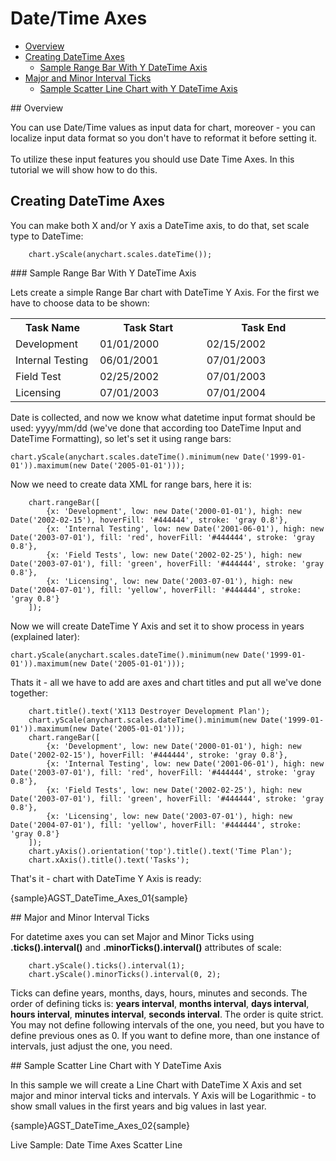 # Date/Time Axes

              
* [Overview](#overview)
* [Creating DateTime Axes](#create)
  * [Sample Range Bar With Y DateTime Axis](#range)
* [Major and Minor Interval Ticks](#ticks)
  * [Sample Scatter Line Chart with Y DateTime Axis](#sample)

<a name="overview"/>
## Overview

You can use Date/Time values as input data for chart, moreover - you can localize input data format so you don't have to reformat it before setting it.<!-- Read more about it in [link in need datetime-input.html ]Date Time Input Tutorial[/link].-->
<br/><br/>
To utilize these input features you should use Date Time Axes. In this tutorial we will show how to do this.
<a name="create"/>
## Creating DateTime Axes

You can make both X and/or Y axis a DateTime axis, to do that, set scale type to DateTime:

```
    chart.yScale(anychart.scales.dateTime());
```
<!--Before starting to create chart based on datetime values, you should study [Link in need datetime-input]DateTime Input Tutorial[/link], in which this input data formatting is explained.-->

<a name="range"/>
### Sample Range Bar With Y DateTime Axis

Lets create a simple Range Bar chart with DateTime Y Axis. For the first we have to choose data to be shown:

<table class="dtTABLE" width="700">
<tbody>
<tr>
<th width="145">Task Name</th>
<th width="237">Task Start</th>		
<th width="302">Task End</th>				
</tr>
<tr>
<td>Development</td>
<td>01/01/2000</td>
<td>02/15/2002</td>
</tr>
<tr>
<td>Internal Testing</td>
<td>06/01/2001</td>
<td>07/01/2003</td>
</tr>
<tr>
<td>Field Test </td>
<td>02/25/2002</td>
<td>07/01/2003</td>
</tr>
<tr>
<td>Licensing</td>
<td>07/01/2003</td>
<td>07/01/2004</td>
</tr>
</tbody>
</table>
Date is collected, and now we know what datetime input format should be used: yyyy/mm/dd (we've done that according too <!--[Link]-->DateTime Input<!--[/link]--> and <!--[Link]-->DateTime Formatting<!--[/Link]-->), so let's set it using range bars:

```
chart.yScale(anychart.scales.dateTime().minimum(new Date('1999-01-01')).maximum(new Date('2005-01-01')));
```

Now we need to create data XML for range bars, here it is:

```    
    chart.rangeBar([
        {x: 'Development', low: new Date('2000-01-01'), high: new Date('2002-02-15'), hoverFill: '#444444', stroke: 'gray 0.8'},
        {x: 'Internal Testing', low: new Date('2001-06-01'), high: new Date('2003-07-01'), fill: 'red', hoverFill: '#444444', stroke: 'gray 0.8'},
        {x: 'Field Tests', low: new Date('2002-02-25'), high: new Date('2003-07-01'), fill: 'green', hoverFill: '#444444', stroke: 'gray 0.8'},
        {x: 'Licensing', low: new Date('2003-07-01'), high: new Date('2004-07-01'), fill: 'yellow', hoverFill: '#444444', stroke: 'gray 0.8'}
    ]);
```
Now we will create DateTime Y Axis and set it to show process in years (explained later):

```
chart.yScale(anychart.scales.dateTime().minimum(new Date('1999-01-01')).maximum(new Date('2005-01-01')));
```
Thats it - all we have to add are axes and chart titles and put all we've done together:

```
    chart.title().text('X113 Destroyer Development Plan');
    chart.yScale(anychart.scales.dateTime().minimum(new Date('1999-01-01')).maximum(new Date('2005-01-01')));
    chart.rangeBar([
        {x: 'Development', low: new Date('2000-01-01'), high: new Date('2002-02-15'), hoverFill: '#444444', stroke: 'gray 0.8'},
        {x: 'Internal Testing', low: new Date('2001-06-01'), high: new Date('2003-07-01'), fill: 'red', hoverFill: '#444444', stroke: 'gray 0.8'},
        {x: 'Field Tests', low: new Date('2002-02-25'), high: new Date('2003-07-01'), fill: 'green', hoverFill: '#444444', stroke: 'gray 0.8'},
        {x: 'Licensing', low: new Date('2003-07-01'), high: new Date('2004-07-01'), fill: 'yellow', hoverFill: '#444444', stroke: 'gray 0.8'}
    ]);
    chart.yAxis().orientation('top').title().text('Time Plan');
    chart.xAxis().title().text('Tasks');
```
That's it - chart with DateTime Y Axis is ready:

{sample}AGST\_DateTime\_Axes\_01{sample}

<a name="ticks"/>
## Major and Minor Interval Ticks

For datetime axes you can set Major and Minor Ticks using **.ticks().interval()** and **.minorTicks().interval()** attributes of scale:
```
    chart.yScale().ticks().interval(1);
    chart.yScale().minorTicks().interval(0, 2);
```
Ticks can define years, months, days, hours, minutes and seconds. The order of defining ticks is: **years interval**, **months interval**, **days interval**, **hours interval**, **minutes interval**, **seconds interval**. The order is quite strict. You may not define following intervals of the one, you need, but you have to define previous ones as 0. If you want to define more, than one instance of intervals, just adjust the one, you need.

<a name="sample"/>
## Sample Scatter Line Chart with Y DateTime Axis

In this sample we will create a Line Chart with DateTime X Axis and set major and minor interval ticks and intervals. Y Axis will be Logarithmic - to show small values in the first years and big values in last year.

{sample}AGST\_DateTime\_Axes\_02{sample}

Live Sample:  Date Time Axes Scatter Line
